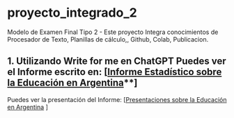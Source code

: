 # proyecto_integrado_2
Modelo de Examen Final Tipo 2 - Este proyecto Integra conocimientos de Procesador de Texto, Planillas de cálculo,, Github, Colab, Publicacion.
## 1. Utilizando Write for me en ChatGPT Puedes ver el Informe escrito en: [[Informe Estadístico sobre la Educación en Argentina](https://chatgpt.com/share/6738d247-814c-8010-8733-8e73694f523c)**]
Puedes ver la presentación del Informe: [[Presentaciones sobre la Educación en Argentina](https://gamma.app/docs/Analisis-de-la-Educacion-en-Argentina-6uuypq2olb826sb ) ]
